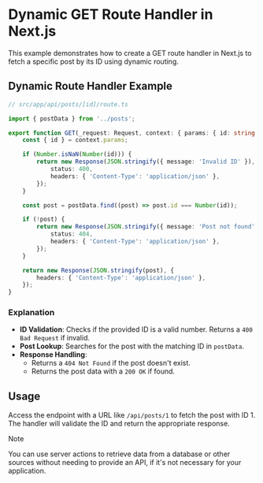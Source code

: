 # Dynamic GET Route Handler in Next.js

This example demonstrates how to create a GET route handler in Next.js to fetch a specific post by its ID using dynamic routing.

## Dynamic Route Handler Example

```typescript
// src/app/api/posts/[id]/route.ts

import { postData } from '../posts';

export function GET(_request: Request, context: { params: { id: string } }) {
    const { id } = context.params;

    if (Number.isNaN(Number(id))) {
        return new Response(JSON.stringify({ message: 'Invalid ID' }), {
            status: 400,
            headers: { 'Content-Type': 'application/json' },
        });
    }

    const post = postData.find((post) => post.id === Number(id));

    if (!post) {
        return new Response(JSON.stringify({ message: 'Post not found' }), {
            status: 404,
            headers: { 'Content-Type': 'application/json' },
        });
    }

    return new Response(JSON.stringify(post), {
        headers: { 'Content-Type': 'application/json' },
    });
}
```

### Explanation

-   **ID Validation**: Checks if the provided ID is a valid number. Returns a `400 Bad Request` if invalid.
-   **Post Lookup**: Searches for the post with the matching ID in `postData`.
-   **Response Handling**:
    -   Returns a `404 Not Found` if the post doesn't exist.
    -   Returns the post data with a `200 OK` if found.

## Usage

Access the endpoint with a URL like `/api/posts/1` to fetch the post with ID 1.
The handler will validate the ID and return the appropriate response.

> [!NOTE]
> You can use server actions to retrieve data from a database or other sources without needing to provide an API, if it's not necessary for your application.
